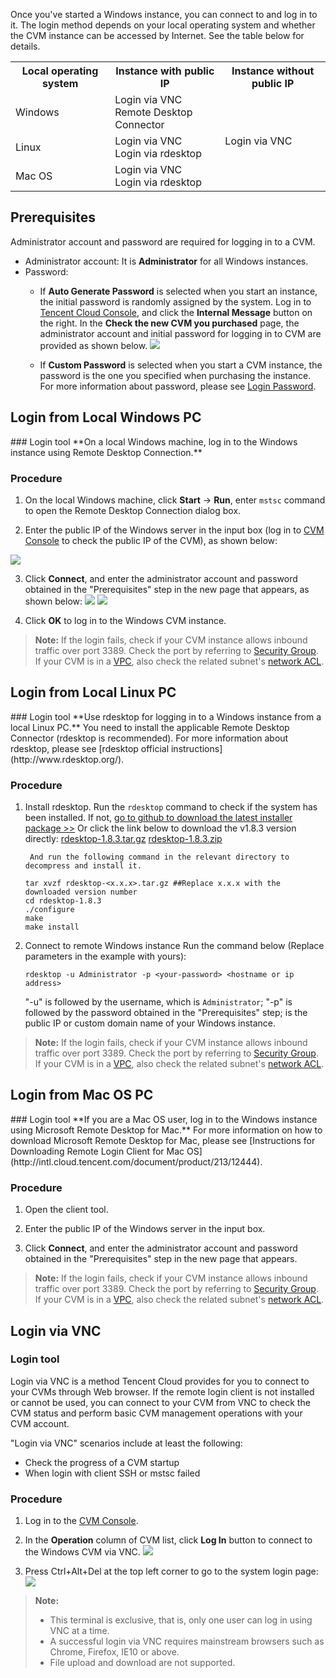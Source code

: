 Once you've started a Windows instance, you can connect to and log in to it. The login method depends on your local operating system and whether the CVM instance can be accessed by Internet. See the table below for details.
<table><tbody>
<tr><th>Local operating system</th><th> Instance with public IP</th><th>Instance without public IP</th></tr>
<tr><td>Windows</td><td>Login via VNC<br>Remote Desktop Connector</td><td rowspan="3">Login via VNC</td></tr>
<tr><td>Linux</td><td>Login via VNC<br>Login via rdesktop</td></tr>
<tr><td>Mac OS</td><td>Login via VNC<br>Login via rdesktop</td></tr>
</tbody></table>

## Prerequisites
Administrator account and password are required for logging in to a CVM.

- Administrator account: It is **Administrator** for all Windows instances. 
- Password:
  - If **Auto Generate Password** is selected when you start an instance, the initial password is randomly assigned by the system. Log in to [Tencent Cloud Console](https://intl.cloud.tencent.com/login), and click the **Internal Message** button on the right. In the **Check the new CVM you purchased** page, the administrator account and initial password for logging in to CVM are provided as shown below.
![](https://main.qcloudimg.com/raw/9cd945cd28f842bae2af1a1cc07fce41.png)

  - If **Custom Password** is selected when you start a CVM instance, the password is the one you specified when purchasing the instance. For more information about password, please see [Login Password](http://intl.cloud.tencent.com/document/product/213/6093).

<h2 id="windows-.E7.B3.BB.E7.BB.9F.E4.BD.BF.E7.94.A8-rdp-.E7.99.BB.E5.BD.95">Login from Local Windows PC</h2>
### Login tool
**On a local Windows machine, log in to the Windows instance using Remote Desktop Connection.**

### Procedure
1. On the local Windows machine, click **Start** -> **Run**, enter `mstsc` command to open the Remote Desktop Connection dialog box.

2. Enter the public IP of the Windows server in the input box (log in to [CVM Console](https://console.cloud.tencent.com) to check the public IP of the CVM), as shown below:

![](https://main.qcloudimg.com/raw/adf42c508c505f0259ea1f841148972c.png)

3. Click **Connect**, and enter the administrator account and password obtained in the "Prerequisites" step in the new page that appears, as shown below:
![](https://main.qcloudimg.com/raw/0dca776e824d8ed669bf3915f88dadaa.png)
![](https://main.qcloudimg.com/raw/5cad03de2650757d56264b6817e0345e.png)

4. Click **OK** to log in to the Windows CVM instance.

>**Note:**
>If the login fails, check if your CVM instance allows inbound traffic over port 3389. Check the port by referring to [Security Group](https://intl.cloud.tencent.com/document/product/213/18197). If your CVM is in a [VPC](http://intl.cloud.tencent.com/document/product/213/5227), also check the related subnet's [network ACL](https://intl.cloud.tencent.com/document/product/215/5132). 

<h2 id="linux-.E7.B3.BB.E7.BB.9F.E4.BD.BF.E7.94.A8-rdp-.E7.99.BB.E5.BD.95">Login from Local Linux PC</h2>
### Login tool
**Use rdesktop for logging in to a Windows instance from a local Linux PC.**
You need to install the applicable Remote Desktop Connector (rdesktop is recommended). For more information about rdesktop, please see [rdesktop official instructions](http://www.rdesktop.org/).

### Procedure
1. Install rdesktop.
	 	Run the `rdesktop` command to check if the system has been installed. If not, [go to github to download the latest installer package >>](https://github.com/rdesktop/rdesktop/releases)
	 	Or click the link below to download the v1.8.3 version directly:
	 	[rdesktop-1.8.3.tar.gz](https://mc.qcloudimg.com/static/archive/06483121ce067b537342687dd6a909d8/rdesktop-1.8.3.tar.gz)
	 	[rdesktop-1.8.3.zip](https://mc.qcloudimg.com/static/archive/24adfd7586f55bd96cd6714a6078a4df/rdesktop-1.8.3.zip)

 		And run the following command in the relevant directory to decompress and install it.
	```
	tar xvzf rdesktop-<x.x.x>.tar.gz ##Replace x.x.x with the downloaded version number 
	cd rdesktop-1.8.3
	./configure 
	make 
	make install
	```
2. Connect to remote Windows instance
	Run the command below (Replace parameters in the example with yours):

	```
	rdesktop -u Administrator -p <your-password> <hostname or ip address> 
	```
	"-u" is followed by the username, which is `Administrator`; "-p" is followed by the password obtained in the "Prerequisites" step; <hostname or ip address> is the public IP or custom domain name of your Windows instance.

>**Note:**
>If the login fails, check if your CVM instance allows inbound traffic over port 3389. Check the port by referring to [Security Group](https://intl.cloud.tencent.com/document/product/213/18197). If your CVM is in a [VPC](http://intl.cloud.tencent.com/document/product/213/5227), also check the related subnet's [network ACL](https://intl.cloud.tencent.com/document/product/215/5132). 

<h2 id="macos-.E7.B3.BB.E7.BB.9F.E4.BD.BF.E7.94.A8-rdp-.E7.99.BB.E5.BD.95">Login from Mac OS PC</h2>
### Login tool
**If you are a Mac OS user, log in to the Windows instance using Microsoft Remote Desktop for Mac.**
For more information on how to download Microsoft Remote Desktop for Mac, please see [Instructions for Downloading Remote Login Client for Mac OS](http://intl.cloud.tencent.com/document/product/213/12444).

### Procedure
1. Open the client tool.

2. Enter the public IP of the Windows server in the input box.

3. Click **Connect**, and enter the administrator account and password obtained in the "Prerequisites" step in the new page that appears.

>**Note:**
>If the login fails, check if your CVM instance allows inbound traffic over port 3389. Check the port by referring to [Security Group](https://intl.cloud.tencent.com/document/product/213/18197). If your CVM is in a [VPC](http://intl.cloud.tencent.com/document/product/213/5227), also check the related subnet's [network ACL](https://intl.cloud.tencent.com/document/product/215/5132).  

## Login via VNC
### Login tool
Login via VNC is a method Tencent Cloud provides for you to connect to your CVMs through Web browser. If the remote login client is not installed or cannot be used, you can connect to your CVM from VNC to check the CVM status and perform basic CVM management operations with your CVM account.

"Login via VNC" scenarios include at least the following:
- Check the progress of a CVM startup
- When login with client SSH or mstsc failed 

### Procedure
1. Log in to the [CVM Console](https://console.cloud.tencent.com).

2. In the **Operation** column of CVM list, click **Log In** button to connect to the Windows CVM via VNC.
![](https://main.qcloudimg.com/raw/f94280c97ed049b5887b40ec398cb98b.png)

3. Press Ctrl+Alt+Del at the top left corner to go to the system login page:
![](https://main.qcloudimg.com/raw/2d290cc6b0da50c033260d241e239537.png)

>**Note:**
>- This terminal is exclusive, that is, only one user can log in using VNC at a time.
>- A successful login via VNC requires mainstream browsers such as Chrome, Firefox, IE10 or above.
>- File upload and download are not supported.

